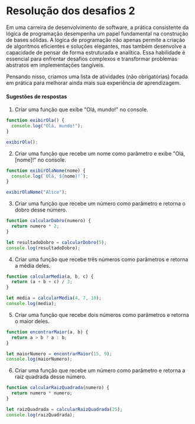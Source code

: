 # Resolução dos desafios 2

Em uma carreira de desenvolvimento de software, a prática consistente da lógica de programação desempenha um papel fundamental na construção de bases sólidas. A lógica de programação não apenas permite a criação de algoritmos eficientes e soluções elegantes, mas também desenvolve a capacidade de pensar de forma estruturada e analítica. Essa habilidade é essencial para enfrentar desafios complexos e transformar problemas abstratos em implementações tangíveis. 

Pensando nisso, criamos uma lista de atividades (não obrigatórias) focada em prática para melhorar ainda mais sua experiência de aprendizagem.
[]()

#### Sugestões de respostas

1) Criar uma função que exibe "Olá, mundo!" no console.

```js 
function exibirOla() {
  console.log("Olá, mundo!");
}

exibirOla();
```

2) Criar uma função que recebe um nome como parâmetro e exibe "Olá, [nome]!" no console.

```js
function exibirOlaNome(nome) {
  console.log(`Olá, ${nome}!`);
}

exibirOlaNome("Alice");
```


3) Criar uma função que recebe um número como parâmetro e retorna o dobro desse número.

```js 
function calcularDobro(numero) {
  return numero * 2;
}

let resultadoDobro = calcularDobro(5);
console.log(resultadoDobro);
```

4) Criar uma função que recebe três números como parâmetros e retorna a média deles.

```js
function calcularMedia(a, b, c) {
  return (a + b + c) / 3;
}

let media = calcularMedia(4, 7, 10);
console.log(media);
```

5) Criar uma função que recebe dois números como parâmetros e retorna o maior deles.

```js 
function encontrarMaior(a, b) {
  return a > b ? a : b;
}

let maiorNumero = encontrarMaior(15, 9);
console.log(maiorNumero);
```

6) Criar uma função que recebe um número como parâmetro e retorna a raiz quadrada desse número.

```js 
function calcularRaizQuadrada(numero) {
  return numero * numero;
}

let raizQuadrada = calcularRaizQuadrada(25);
console.log(raizQuadrada);
```